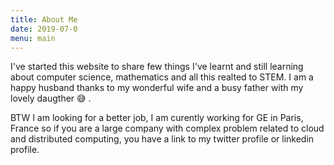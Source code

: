 ```yaml
---
title: About Me
date: 2019-07-0
menu: main
---
```


I've started this website to share few things I've learnt and still learning about computer science, mathematics and all this realted to STEM. I am a happy husband thanks to my wonderful wife and a busy father with my lovely daugther :sweat_smile: .

BTW I am looking for a better job, I am curently working for GE in Paris, France so if you are a large company with complex problem related to cloud and distributed computing, you have a link to my twitter profile or linkedin profile.
